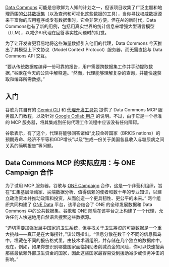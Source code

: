[Data Commons](https://datacommons.org/) 可能是谷歌鲜为人知的计划之一，但该项目收集了广泛主题和地理范围的[公共数据集](https://datacommons.org/data/agriculture)（以及查询和可视化这些数据的工具），当你寻找权威数据源来丰富你的应用程序或专有数据集时，它会非常方便。但在AI的新时代，Data Commons也有了新的用例，包括用真实世界的统计信息来增强大型语言模型（LLM），以减少AI代理在回答事实性问题时的幻觉。

为了让开发者更容易地将这些海量数据引入他们的代理，Data Commons 今天推出了其模型上下文协议（Model Context Protocol）服务器，而无需直接与 Data Commons API 交互。

“要从传统数据库编译一份可靠的报告，用户需要跨数据集工作并手动提取数据，”谷歌在今天的公告中解释道。“然而，代理能够理解复杂的查询，并能快速获取和编译所需数据。”

## 入门

谷歌为其自有的 [Gemini CLI](https://github.com/datacommonsorg/agent-toolkit/blob/main/docs/quickstart.md) 和 [代理开发工具包](https://github.com/datacommonsorg/agent-toolkit) 提供了 Data Commons MCP 服务器入门教程，以及针对 [Google Collab 用户](https://colab.research.google.com/github/datacommonsorg/agent-toolkit/blob/main/notebooks/datacommons_mcp_tools_with_custom_agent.ipynb) 的说明。不过，由于它是一个标准的 MCP 服务器，将其集成到任何代理工作流程中应该没有任何障碍。

谷歌表示，有了这个，代理将能够回答诸如“比较金砖国家（BRICS nations）的预期寿命、经济不平等和GDP增长”以及“生成一份关于美国各县收入与糖尿病之间关系的简明报告”等问题。

## Data Commons MCP 的实际应用：与 ONE Campaign 合作

为了试用 MCP 服务器，谷歌与 [ONE Campaign](https://www.one.org/us/) 合作，这是一个非营利组织，旨在“汇集基层活动家、尖端数据分析、值得信赖的使者和数十年的专业知识，以建立政治资本并推动政策和投资，从而创造一个更具韧性、更公平的未来。” 两个组织共同构建了 [ONE Data](https://data.one.org/) 平台，该平台结合了 ONE 的全球发展数据和 Data Commons 中的公共数据集。谷歌和 ONE 随后在该平台之上构建了一个代理，允许任何人快速地用自然语言搜索这些数据源。

“迫切需要加强发展中国家的卫生系统，但寻找关于卫生筹资的可靠数据是一个重大挑战——真正是在大海捞针，”该公司指出。“信息分散在数千个不同的信息孤岛中，埋藏在不同的报告格式里，由技术术语组织，并存储在几个独立的数据库中。现在，例如，如果你想识别哪些国家面临捐助者削减资金的风险，你可以快速搜索那些最依赖外部卫生资金的国家，因此这些国家最容易受到援助减少或债务冲击的影响。”